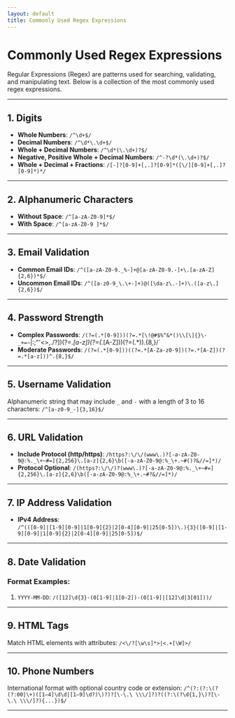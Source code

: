 ```yaml
---
layout: default
title: Commonly Used Regex Expressions
---
```


# Commonly Used Regex Expressions

Regular Expressions (Regex) are patterns used for searching, validating, and manipulating text. Below is a collection of the most commonly used regex expressions.

---

## **1. Digits**
- **Whole Numbers**: `/^\d+$/`
- **Decimal Numbers**: `/^\d*\.\d+$/`
- **Whole + Decimal Numbers**: `/^\d*(\.\d+)?$/`
- **Negative, Positive Whole + Decimal Numbers**: `/^-?\d*(\.\d+)?$/`
- **Whole + Decimal + Fractions**: `/[-]?[0-9]+[,.]?[0-9]*([\/][0-9]+[,.]?[0-9]*)*/`

---

## **2. Alphanumeric Characters**
- **Without Space**: `/^[a-zA-Z0-9]*$/`
- **With Space**: `/^[a-zA-Z0-9 ]*$/`

---

## **3. Email Validation**
- **Common Email IDs**: `/^([a-zA-Z0-9._%-]+@[a-zA-Z0-9.-]+\.[a-zA-Z]{2,6})*$/`
- **Uncommon Email IDs**: `/^([a-z0-9_\.\+-]+)@([\da-z\.-]+)\.([a-z\.]{2,6})$/`

---

## **4. Password Strength**
- **Complex Passwords**: `/(?=(.*[0-9]))(?=.*[\!@#$%^&*()\\[\]{}\-_+=~`|:;"'<>,./?])(?=.*[a-z])(?=(.*[A-Z]))(?=(.*)).{8,}/`
- **Moderate Passwords**: `/(?=(.*[0-9]))((?=.*[A-Za-z0-9])(?=.*[A-Z])(?=.*[a-z]))^.{8,}$/`

---

## **5. Username Validation**
Alphanumeric string that may include `_` and `-` with a length of 3 to 16 characters:
`/^[a-z0-9_-]{3,16}$/`

---

## **6. URL Validation**
- **Include Protocol (http/https)**: `/https?:\/\/(www\.)?[-a-zA-Z0-9@:%._\+~#=]{2,256}\.[a-z]{2,6}\b([-a-zA-Z0-9@:%_\+.~#()?&//=]*)/`
- **Protocol Optional**: `/(https?:\/\/)?(www\.)?[-a-zA-Z0-9@:%._\+~#=]{2,256}\.[a-z]{2,6}\b([-a-zA-Z0-9@:%_\+.~#?&//=]*)/`

---

## **7. IP Address Validation**
- **IPv4 Address**:  
  `/^(([0-9]|[1-9][0-9]|1[0-9]{2}|2[0-4][0-9]|25[0-5])\.){3}([0-9]|[1-9][0-9]|1[0-9]{2}|2[0-4][0-9]|25[0-5])$/`
  
---

## **8. Date Validation**
### Format Examples:
1. `YYYY-MM-DD`: `/([12]\d{3}-(0[1-9]|1[0-2])-(0[1-9]|[12]\d|3[01]))/`

---

## **9. HTML Tags**
Match HTML elements with attributes:
`/<\/?[\w\s]*>|<.+[\W]>/`

---

## **10. Phone Numbers**
International format with optional country code or extension:
`/^(?:(?:\(?(?:00|\+)([1–4]\d\d|[1–9]\d?)\)?)?[\-\.\ \\\/]?)?((?:\(?\d{1,}\)?[\-\.\ \\\/]?){...})$/`

---
